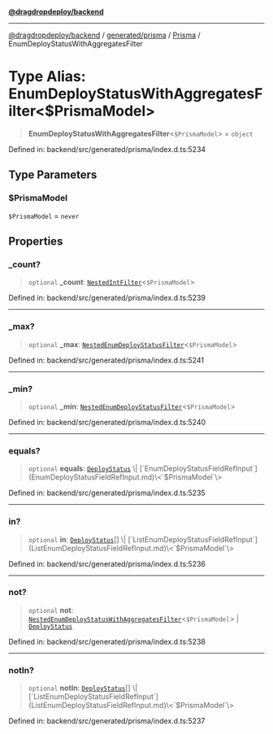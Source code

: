 [**@dragdropdeploy/backend**](../../../../../README.md)

***

[@dragdropdeploy/backend](../../../../../README.md) / [generated/prisma](../../../README.md) / [Prisma](../README.md) / EnumDeployStatusWithAggregatesFilter

# Type Alias: EnumDeployStatusWithAggregatesFilter\<$PrismaModel\>

> **EnumDeployStatusWithAggregatesFilter**\<`$PrismaModel`\> = `object`

Defined in: backend/src/generated/prisma/index.d.ts:5234

## Type Parameters

### $PrismaModel

`$PrismaModel` = `never`

## Properties

### \_count?

> `optional` **\_count**: [`NestedIntFilter`](NestedIntFilter.md)\<`$PrismaModel`\>

Defined in: backend/src/generated/prisma/index.d.ts:5239

***

### \_max?

> `optional` **\_max**: [`NestedEnumDeployStatusFilter`](NestedEnumDeployStatusFilter.md)\<`$PrismaModel`\>

Defined in: backend/src/generated/prisma/index.d.ts:5241

***

### \_min?

> `optional` **\_min**: [`NestedEnumDeployStatusFilter`](NestedEnumDeployStatusFilter.md)\<`$PrismaModel`\>

Defined in: backend/src/generated/prisma/index.d.ts:5240

***

### equals?

> `optional` **equals**: [`DeployStatus`](../../$Enums/type-aliases/DeployStatus.md) \| [`EnumDeployStatusFieldRefInput`](EnumDeployStatusFieldRefInput.md)\<`$PrismaModel`\>

Defined in: backend/src/generated/prisma/index.d.ts:5235

***

### in?

> `optional` **in**: [`DeployStatus`](../../$Enums/type-aliases/DeployStatus.md)[] \| [`ListEnumDeployStatusFieldRefInput`](ListEnumDeployStatusFieldRefInput.md)\<`$PrismaModel`\>

Defined in: backend/src/generated/prisma/index.d.ts:5236

***

### not?

> `optional` **not**: [`NestedEnumDeployStatusWithAggregatesFilter`](NestedEnumDeployStatusWithAggregatesFilter.md)\<`$PrismaModel`\> \| [`DeployStatus`](../../$Enums/type-aliases/DeployStatus.md)

Defined in: backend/src/generated/prisma/index.d.ts:5238

***

### notIn?

> `optional` **notIn**: [`DeployStatus`](../../$Enums/type-aliases/DeployStatus.md)[] \| [`ListEnumDeployStatusFieldRefInput`](ListEnumDeployStatusFieldRefInput.md)\<`$PrismaModel`\>

Defined in: backend/src/generated/prisma/index.d.ts:5237
